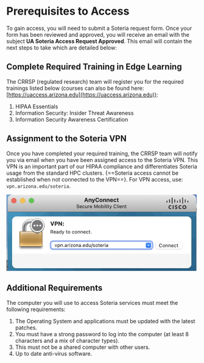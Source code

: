 # Prerequisites to Access

To gain access, you will need to submit a Soteria request form. Once your form has been reviewed and approved, you will receive an email with the subject **UA Soteria Access Request Approved**. This email will contain the next steps to take which are detailed below:

## Complete Required Training in Edge Learning

The CRRSP (regulated research) team will register you for the required trainings listed below (courses can also be found here: [https://uaccess.arizona.edu](https://uaccess.arizona.edu)):

1. HIPAA Essentials
2. Information Security: Insider Threat Awareness
3. Information Security Awareness Certification

## Assignment to the Soteria VPN

Once you have completed your required training, the CRRSP team will notify you via email when you have been assigned access to the Soteria VPN. This VPN is an important part of our HIPAA compliance and differentiates Soteria usage from the standard HPC clusters. {==Soteria access cannot be established when not connected to the VPN==}. For VPN access, use: ```vpn.arizona.edu/soteria```.

<img src="images/vpn_screenshot.jpg" width=500px>

## Additional Requirements

The computer you will use to access Soteria services must meet the following requirements:

1. The Operating System and applications must be updated with the latest patches.
2. You must have a strong password to log into the computer (at least 8 characters and a mix of character types). 
3. This must not be a shared computer with other users.
4. Up to date anti-virus software.
